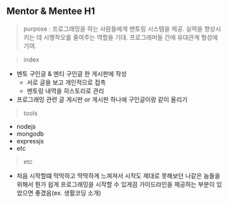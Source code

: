 Mentor & Mentee H1
----------------------

> purpose : 프로그래밍을 하는 사람들에게 멘토링 시스템을 제공. 실력을 향상시키는 데 시행착오를 줄여주는 역할을 기대. 프로그래머들 간에 유대관계 형성에 기여. 

> index
* 멘토 구인글 & 멘티 구인글 한 게시판에 작성
    * 서로 글을 보고 개인적으로 접촉
    * 멘토링 내역을 히스토리로 관리
* 프로그래밍 관련 글 게시판 or 게시판 하나에 구인글이랑 같이 올리기

> tools
* nodejs
* mongodb
* expressjs
* etc

> etc
* 처음 시작할떄 막막하고 딱딱하게 느껴져서 시작도 제대로 못해보던 나같은 놈들을 위해서 뭔가 쉽게 프로그래밍을 시작할 수 있게끔 가이드라인을 제공하는 부분이 있었으면 좋겠음(ex. 생활코딩 소개)    

